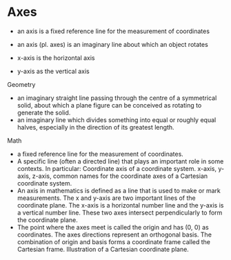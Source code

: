# Axes

- an axis is a fixed reference line for the measurement of coordinates
- an axis (pl. axes) is an imaginary line about which an object rotates

- x-axis is the horizontal axis
- y-axis as the vertical axis

Geometry
- an imaginary straight line passing through the centre of a symmetrical solid, about which a plane figure can be conceived as rotating to generate the solid.
- an imaginary line which divides something into equal or roughly equal halves, especially in the direction of its greatest length.

Math
- a fixed reference line for the measurement of coordinates.
- A specific line (often a directed line) that plays an important role in some contexts. In particular: Coordinate axis of a coordinate system. x-axis, y-axis, z-axis, common names for the coordinate axes of a Cartesian coordinate system.
- An axis in mathematics is defined as a line that is used to make or mark measurements. The x and y-axis are two important lines of the coordinate plane. The x-axis is a horizontal number line and the y-axis is a vertical number line. These two axes intersect perpendicularly to form the coordinate plane.
- The point where the axes meet is called the origin and has (0, 0) as coordinates. The axes directions represent an orthogonal basis. The combination of origin and basis forms a coordinate frame called the Cartesian frame. Illustration of a Cartesian coordinate plane.
